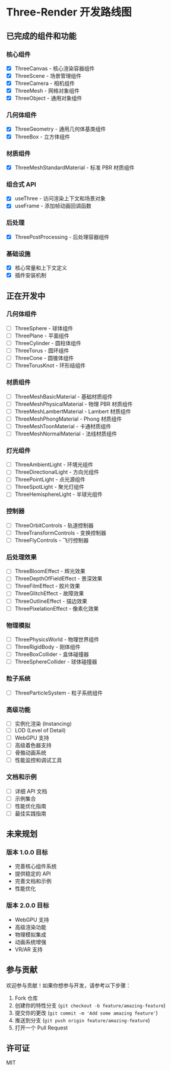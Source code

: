 # Three-Render 开发路线图

## 已完成的组件和功能

### 核心组件
- [x] ThreeCanvas - 核心渲染容器组件
- [x] ThreeScene - 场景管理组件
- [x] ThreeCamera - 相机组件
- [x] ThreeMesh - 网格对象组件
- [x] ThreeObject - 通用对象组件

### 几何体组件
- [x] ThreeGeometry - 通用几何体基类组件
- [x] ThreeBox - 立方体组件

### 材质组件
- [x] ThreeMeshStandardMaterial - 标准 PBR 材质组件

### 组合式 API
- [x] useThree - 访问渲染上下文和场景对象
- [x] useFrame - 添加帧动画回调函数

### 后处理
- [x] ThreePostProcessing - 后处理容器组件

### 基础设施
- [x] 核心常量和上下文定义
- [x] 插件安装机制

## 正在开发中

### 几何体组件
- [ ] ThreeSphere - 球体组件
- [ ] ThreePlane - 平面组件
- [ ] ThreeCylinder - 圆柱体组件
- [ ] ThreeTorus - 圆环组件
- [ ] ThreeCone - 圆锥体组件
- [ ] ThreeTorusKnot - 环形结组件

### 材质组件
- [ ] ThreeMeshBasicMaterial - 基础材质组件
- [ ] ThreeMeshPhysicalMaterial - 物理 PBR 材质组件
- [ ] ThreeMeshLambertMaterial - Lambert 材质组件
- [ ] ThreeMeshPhongMaterial - Phong 材质组件
- [ ] ThreeMeshToonMaterial - 卡通材质组件
- [ ] ThreeMeshNormalMaterial - 法线材质组件

### 灯光组件
- [ ] ThreeAmbientLight - 环境光组件
- [ ] ThreeDirectionalLight - 方向光组件
- [ ] ThreePointLight - 点光源组件
- [ ] ThreeSpotLight - 聚光灯组件
- [ ] ThreeHemisphereLight - 半球光组件

### 控制器
- [ ] ThreeOrbitControls - 轨道控制器
- [ ] ThreeTransformControls - 变换控制器
- [ ] ThreeFlyControls - 飞行控制器

### 后处理效果
- [ ] ThreeBloomEffect - 辉光效果
- [ ] ThreeDepthOfFieldEffect - 景深效果
- [ ] ThreeFilmEffect - 胶片效果
- [ ] ThreeGlitchEffect - 故障效果
- [ ] ThreeOutlineEffect - 描边效果
- [ ] ThreePixelationEffect - 像素化效果

### 物理模拟
- [ ] ThreePhysicsWorld - 物理世界组件
- [ ] ThreeRigidBody - 刚体组件
- [ ] ThreeBoxCollider - 盒体碰撞器
- [ ] ThreeSphereCollider - 球体碰撞器

### 粒子系统
- [ ] ThreeParticleSystem - 粒子系统组件

### 高级功能
- [ ] 实例化渲染 (Instancing)
- [ ] LOD (Level of Detail)
- [ ] WebGPU 支持
- [ ] 高级着色器支持
- [ ] 骨骼动画系统
- [ ] 性能监控和调试工具

### 文档和示例
- [ ] 详细 API 文档
- [ ] 示例集合
- [ ] 性能优化指南
- [ ] 最佳实践指南

## 未来规划

### 版本 1.0.0 目标
- 完善核心组件系统
- 提供稳定的 API
- 完善文档和示例
- 性能优化

### 版本 2.0.0 目标
- WebGPU 支持
- 高级渲染功能
- 物理模拟集成
- 动画系统增强
- VR/AR 支持

## 参与贡献

欢迎参与贡献！如果你想参与开发，请参考以下步骤：

1. Fork 仓库
2. 创建你的特性分支 (`git checkout -b feature/amazing-feature`)
3. 提交你的更改 (`git commit -m 'Add some amazing feature'`)
4. 推送到分支 (`git push origin feature/amazing-feature`)
5. 打开一个 Pull Request

## 许可证

MIT 